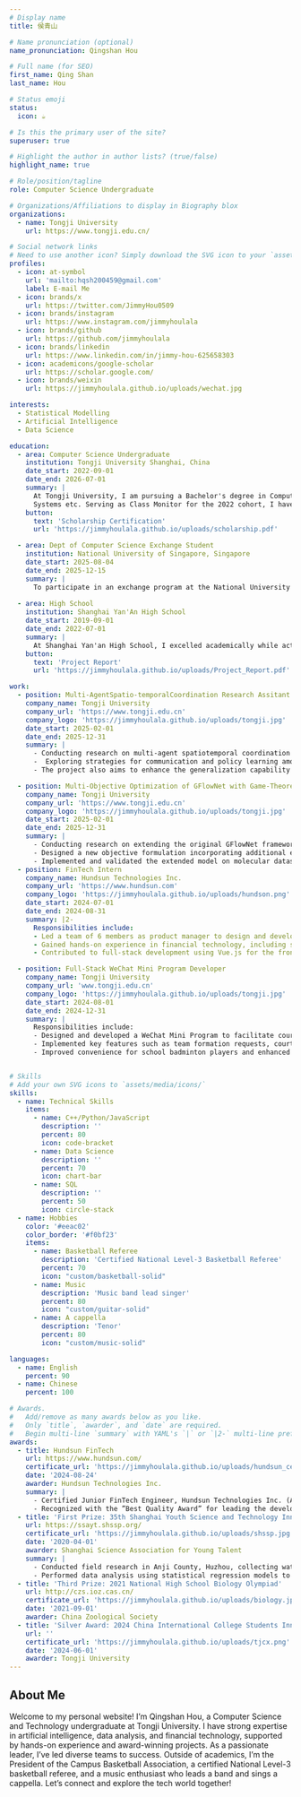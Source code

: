 ```yaml
---
# Display name
title: 侯青山

# Name pronunciation (optional)
name_pronunciation: Qingshan Hou

# Full name (for SEO)
first_name: Qing Shan
last_name: Hou

# Status emoji
status:
  icon: ☕️

# Is this the primary user of the site?
superuser: true

# Highlight the author in author lists? (true/false)
highlight_name: true

# Role/position/tagline
role: Computer Science Undergraduate

# Organizations/Affiliations to display in Biography blox
organizations:
  - name: Tongji University
    url: https://www.tongji.edu.cn/

# Social network links
# Need to use another icon? Simply download the SVG icon to your `assets/media/icons/` folder.
profiles:
  - icon: at-symbol
    url: 'mailto:hqsh200459@gmail.com'
    label: E-mail Me
  - icon: brands/x
    url: https://twitter.com/JimmyHou0509
  - icon: brands/instagram
    url: https://www.instagram.com/jimmyhoulala
  - icon: brands/github
    url: https://github.com/jimmyhoulala
  - icon: brands/linkedin
    url: https://www.linkedin.com/in/jimmy-hou-625658303
  - icon: academicons/google-scholar
    url: https://scholar.google.com/
  - icon: brands/weixin
    url: https://jimmyhoulala.github.io/uploads/wechat.jpg

interests:
  - Statistical Modelling
  - Artificial Intelligence
  - Data Science

education:
  - area: Computer Science Undergraduate
    institution: Tongji University Shanghai, China
    date_start: 2022-09-01
    date_end: 2026-07-01
    summary: |
      At Tongji University, I am pursuing a Bachelor's degree in Computer Science and Technology. My coursework includes Software Engineering, Artificial Intelligence, Data Structures, Algorithms, Object-Oriented Programming, Operating
      Systems etc. Serving as Class Monitor for the 2022 cohort, I have honed leadership skills while excelling in academics and technical expertise.
    button:
      text: 'Scholarship Certification'
      url: 'https://jimmyhoulala.github.io/uploads/scholarship.pdf'

  - area: Dept of Computer Science Exchange Student
    institution: National University of Singapore, Singapore
    date_start: 2025-08-04
    date_end: 2025-12-15
    summary: |
      To participate in an exchange program at the National University of Singapore during the Fall semester of 2025–2026.
  
  - area: High School
    institution: Shanghai Yan'An High School
    date_start: 2019-09-01
    date_end: 2022-07-01
    summary: |
      At Shanghai Yan'an High School, I excelled academically while actively participating in extracurricular activities. I was a member of the school basketball team and served as the president of the Environmental Club, leading a project on water quality that won first prize in the Shanghai Youth Science and Technology Innovation Competition. Additionally, I was the class monitor, where I honed my leadership and organizational skills. These experiences allowed me to achieve a well-rounded development in academics, sports, and community engagement, laying a solid foundation for my future endeavors.
    button:
      text: 'Project Report'
      url: 'https://jimmyhoulala.github.io/uploads/Project_Report.pdf'

work:
  - position: Multi-AgentSpatio-temporalCoordination Research Assitant
    company_name: Tongji University
    company_url: 'https://www.tongji.edu.cn'
    company_logo: 'https://jimmyhoulala.github.io/uploads/tongji.jpg'
    date_start: 2025-02-01
    date_end: 2025-12-31
    summary: |
      - Conducting research on multi-agent spatiotemporal coordination problems in the context of embodied intelligence, focusing on collaborative perception, task planning, and motion synchronization
      -  Exploring strategies for communication and policy learning among agents to enable robust cooperation for perception and prediction
      - The project also aims to enhance the generalization capability of embodied agents across diverse domestic scenarios(such as autonomous driving)

  - position: Multi-Objective Optimization of GFlowNet with Game-Theoretic Strategies
    company_name: Tongji University
    company_url: 'https://www.tongji.edu.cn'
    company_logo: 'https://jimmyhoulala.github.io/uploads/tongji.jpg'
    date_start: 2025-02-01
    date_end: 2025-12-31
    summary: |
      - Conducting research on extending the original GFlowNet framework from single-objective to multi-objective optimization, integrating objectives such as reward, cost, and diversity
      - Designed a new objective formulation incorporating additional evaluation metrics, and applied evolutionary game theory concepts to model the trade-offs and dynamic policy updates
      - Implemented and validated the extended model on molecular datasets, demonstrating improved sample cost and reward performance over the original baseline
  - position: FinTech Intern
    company_name: Hundsun Technologies Inc.
    company_url: 'https://www.hundsun.com'
    company_logo: 'https://jimmyhoulala.github.io/uploads/hundson.png'
    date_start: 2024-07-01
    date_end: 2024-08-31
    summary: |2-
      Responsibilities include:
      - Led a team of 6 members as product manager to design and develop a conceptual fund trading system
      - Gained hands-on experience in financial technology, including subscription, redemption, and clearing processes
      - Contributed to full-stack development using Vue.js for the front-end, Spring Boot for the back-end, and MySQL for database management

  - position: Full-Stack WeChat Mini Program Developer
    company_name: Tongji University
    company_url: 'www.tongji.edu.cn'
    company_logo: 'https://jimmyhoulala.github.io/uploads/tongji.jpg'
    date_start: 2024-08-01
    date_end: 2024-12-31
    summary: |
      Responsibilities include:
      - Designed and developed a WeChat Mini Program to facilitate court exchange and team formation for badminton players
      - Implemented key features such as team formation requests, court exchanging, and a chat module for user interaction
      - Improved convenience for school badminton players and enhanced their overall experience


# Skills
# Add your own SVG icons to `assets/media/icons/`
skills:
  - name: Technical Skills
    items:
      - name: C++/Python/JavaScript
        description: ''
        percent: 80
        icon: code-bracket
      - name: Data Science
        description: ''
        percent: 70
        icon: chart-bar
      - name: SQL
        description: ''
        percent: 50
        icon: circle-stack
  - name: Hobbies
    color: '#eeac02'
    color_border: '#f0bf23'
    items:
      - name: Basketball Referee
        description: 'Certified National Level-3 Basketball Referee'
        percent: 70
        icon: "custom/basketball-solid"
      - name: Music
        description: 'Music band lead singer'
        percent: 80
        icon: "custom/guitar-solid"
      - name: A cappella
        description: 'Tenor'
        percent: 80
        icon: "custom/music-solid"

languages:
  - name: English
    percent: 90
  - name: Chinese
    percent: 100

# Awards.
#   Add/remove as many awards below as you like.
#   Only `title`, `awarder`, and `date` are required.
#   Begin multi-line `summary` with YAML's `|` or `|2-` multi-line prefix and indent 2 spaces below.
awards:
  - title: Hundsun FinTech
    url: https://www.hundsun.com/
    certificate_url: 'https://jimmyhoulala.github.io/uploads/hundsun_certificate.pdf'
    date: '2024-08-24'
    awarder: Hundsun Technologies Inc.
    summary: |
      - Certified Junior FinTech Engineer, Hundsun Technologies Inc. (Awarded for outstanding performance in financial technology project development).
      - Recognized with the ”Best Quality Award” for leading the development of the fund trading system.
  - title: 'First Prize: 35th Shanghai Youth Science and Technology Innovation Competition'
    url: https://ssayt.shssp.org/
    certificate_url: 'https://jimmyhoulala.github.io/uploads/shssp.jpg'
    date: '2020-04-01'
    awarder: Shanghai Science Association for Young Talent
    summary: |
      - Conducted field research in Anji County, Huzhou, collecting water quality data (e.g., temperature, dissolved oxygen, pH) from 7 locations along the upstream of Huangpu River.
      - Performed data analysis using statistical regression models to predict and assess water quality trends, providing actionable insights for environmental conservation.
  - title: 'Third Prize: 2021 National High School Biology Olympiad'
    url: http://czs.ioz.cas.cn/
    certificate_url: 'https://jimmyhoulala.github.io/uploads/biology.jpg'
    date: '2021-09-01'
    awarder: China Zoological Society
  - title: 'Silver Award: 2024 China International College Students Innovation Competition (Tongji University Internal Competition)'
    url: ''
    certificate_url: 'https://jimmyhoulala.github.io/uploads/tjcx.png'
    date: '2024-06-01'
    awarder: Tongji University
---
```


## About Me

Welcome to my personal website! I’m Qingshan Hou, a Computer Science and Technology undergraduate at Tongji University. I have strong expertise in artificial intelligence, data analysis, and financial technology, supported by hands-on experience and award-winning projects. As a passionate leader, I’ve led diverse teams to success. Outside of academics, I’m the President of the Campus Basketball Association, a certified National Level-3 basketball referee, and a music enthusiast who leads a band and sings a cappella. Let’s connect and explore the tech world together!